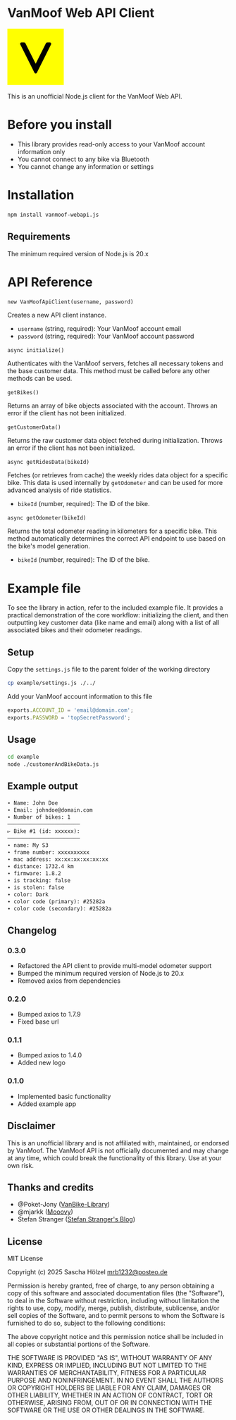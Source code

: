 # VanMoof Web API Client

![S3](./vanmoof.png)

This is an unofficial Node.js client for the VanMoof Web API.

# Before you install

* This library provides read-only access to your VanMoof account information only
* You cannot connect to any bike via Bluetooth
* You cannot change any information or settings

# Installation

```bash
npm install vanmoof-webapi.js
```

## Requirements

The minimum required version of Node.js is 20.x

# API Reference

`new VanMoofApiClient(username, password)`

Creates a new API client instance.

- `username` (string, required): Your VanMoof account email
- `password` (string, required): Your VanMoof account password

`async initialize()`

Authenticates with the VanMoof servers, fetches all necessary tokens and the base customer data. This method must be called before any other methods can be used.

`getBikes()`

Returns an array of bike objects associated with the account. Throws an error if the client has not been initialized.

`getCustomerData()`

Returns the raw customer data object fetched during initialization. Throws an error if the client has not been initialized.

`async getRidesData(bikeId)`

Fetches (or retrieves from cache) the weekly rides data object for a specific bike. This data is used internally by `getOdometer` and can be used for more advanced analysis of ride statistics.

- `bikeId` (number, required): The ID of the bike.

`async getOdometer(bikeId)`

Returns the total odometer reading in kilometers for a specific bike. This method automatically determines the correct API endpoint to use based on the bike's model generation.

- `bikeId` (number, required): The ID of the bike.

# Example file

To see the library in action, refer to the included example file. It provides a practical demonstration of the core workflow: initializing the client, and then outputting key customer data (like name and email) along with a list of all associated bikes and their odometer readings.

## Setup

Copy the `settings.js` file to the parent folder of the working directory

```bash
cp example/settings.js ./../
```

Add your VanMoof account information to this file
```js
exports.ACCOUNT_ID = 'email@domain.com';
exports.PASSWORD = 'topSecretPassword';
```

## Usage

```bash
cd example
node ./customerAndBikeData.js
```

## Example output

```
∙ Name: John Doe
∙ Email: johndoe@domain.com
∙ Number of bikes: 1
───────────────────────
▻ Bike #1 (id: xxxxxx):
───────────────────────
∙ name: My S3
∙ frame number: xxxxxxxxxx
∙ mac address: xx:xx:xx:xx:xx:xx
∙ distance: 1732.4 km
∙ firmware: 1.8.2
∙ is tracking: false
∙ is stolen: false
∙ color: Dark
∙ color code (primary): #25282a
∙ color code (secondary): #25282a
```

## Changelog

### 0.3.0
* Refactored the API client to provide multi-model odometer support
* Bumped the minimum required version of Node.js to 20.x
* Removed axios from dependencies

### 0.2.0

* Bumped axios to 1.7.9
* Fixed base url

### 0.1.1

* Bumped axios to 1.4.0
* Added new logo

### 0.1.0

* Implemented basic functionality
* Added example app

## Disclaimer

This is an unofficial library and is not affiliated with, maintained, or endorsed by VanMoof. The VanMoof API is not officially documented and may change at any time, which could break the functionality of this library. Use at your own risk.

## Thanks and credits

* @Poket-Jony ([VanBike-Library](https://github.com/Poket-Jony/vanbike-lib))
* @mjarkk ([Mooovy](https://github.com/mjarkk/vanmoof-web-controller))
* Stefan Stranger ([Stefan Stranger's Blog](https://stefanstranger.github.io/2023/09/10/vanMoofsAPIReverseEngineeringAndDecompilation/index.html))

## License

MIT License

Copyright (c) 2025 Sascha Hölzel <mrb1232@posteo.de>

Permission is hereby granted, free of charge, to any person obtaining a copy
of this software and associated documentation files (the "Software"), to deal
in the Software without restriction, including without limitation the rights
to use, copy, modify, merge, publish, distribute, sublicense, and/or sell
copies of the Software, and to permit persons to whom the Software is
furnished to do so, subject to the following conditions:

The above copyright notice and this permission notice shall be included in all
copies or substantial portions of the Software.

THE SOFTWARE IS PROVIDED "AS IS", WITHOUT WARRANTY OF ANY KIND, EXPRESS OR
IMPLIED, INCLUDING BUT NOT LIMITED TO THE WARRANTIES OF MERCHANTABILITY,
FITNESS FOR A PARTICULAR PURPOSE AND NONINFRINGEMENT. IN NO EVENT SHALL THE
AUTHORS OR COPYRIGHT HOLDERS BE LIABLE FOR ANY CLAIM, DAMAGES OR OTHER
LIABILITY, WHETHER IN AN ACTION OF CONTRACT, TORT OR OTHERWISE, ARISING FROM,
OUT OF OR IN CONNECTION WITH THE SOFTWARE OR THE USE OR OTHER DEALINGS IN THE
SOFTWARE.
